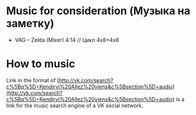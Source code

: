Music for consideration (Музыка на заметку)
=================
- VAG – Zelda (Mixer) 4:14 // Цикл 4x8+4x8

How to music
============
Link in the format of [http://vk.com/search?c%5Bq%5D=Kendirvi%20Allez%20viens&c%5Bsection%5D=audio](http://vk.com/search?c%5Bq%5D=Kendirvi%20Allez%20viens&c%5Bsection%5D=audio) is a link for the music search engine of a VK social network.
